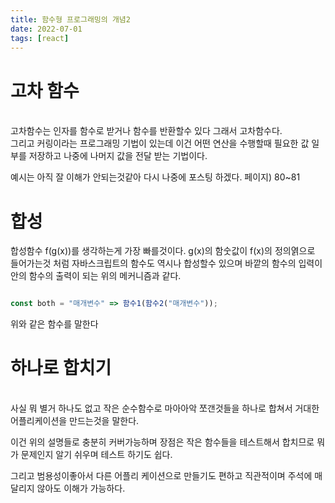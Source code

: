 ```yaml
---
title: 함수형 프로그래밍의 개념2
date: 2022-07-01
tags: [react]
---
```


# 고차 함수

</br>
고차함수는 인자를 함수로 받거나 함수를 반환할수 있다 그래서 고차함수다.

</br>
그리고 커링이라는 프로그래밍 기법이 있는데 이건 어떤 연산을 수행할때 필요한 값 일부를 저장하고 나중에 나머지 값을 전달 받는 기법이다.

예시는 아직 잘 이해가 안되는것같아 다시 나중에 포스팅 하겠다. 페이지) 80~81

# 합성

합성함수 f(g(x))를 생각하는게 가장 빠를것이다. g(x)의 함숫값이 f(x)의 정의엵으로 들어가는것 처럼
자바스크립트의 함수도 역시나 합성할수 있으며 바깥의 함수의 입력이 안의 함수의 출력이 되는 위의 메커니즘과 같다.

```javascript

const both = "매개변수" => 함수1(함수2("매개변수"));

```
위와 같은 함수를 말한다
</br>


# 하나로 합치기
</br>
사실 뭐 별거 하나도 없고 작은 순수함수로 마아아악 쪼갠것들을 하나로 합쳐서 거대한 어플리케이션을 만드는것을 말한다.

이건 위의 설명들로 충분히 커버가능하며 장점은 작은 함수들을 테스트해서 합치므로 뭐가 문제인지 알기 쉬우며 테스트 하기도 쉽다.

그리고 범용성이좋아서 다른 어플리 케이션으로 만들기도 편하고 직관적이며 주석에 매달리지 않아도 이해가 가능하다.